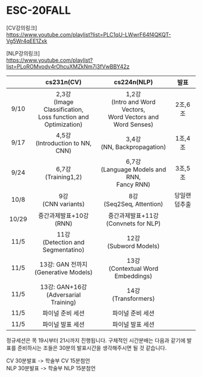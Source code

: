 # ESC-20FALL

[CV강의링크] <br>
https://www.youtube.com/playlist?list=PLC1qU-LWwrF64f4QKQT-Vg5Wr4qEE1Zxk

[NLP강의링크] <br>
https://www.youtube.com/playlist?list=PLoROMvodv4rOhcuXMZkNm7j3fVwBBY42z


||cs231n(CV)|cs224n(NLP)|발표|
|:--:|:----------------:|:-----------------:|:--:|
|9/10|2,3강<br>(Image Classification,<br>Loss function and Optimization)|1,2강<br>(Intro and Word Vectors,<br>Word Vectors and Word Senses)|2조,6조|
|9/17|4,5강<br>(Introduction to NN, CNN)|3,4강<br>(NN, Backpropagation)|1조,4조|
|9/24|6,7강<br>(Training1,2)|6,7강<br>(Language Models and RNN,<br>Fancy RNN)|3조,5조|
|10/8|9강<br>(CNN variants)|8강<br>(Seq2Seq, Attention)|당일랜덤추출|
|10/29|중간과제발표+10강<br>(RNN)|중간과제발표+11강<br>(Convnets for NLP)||
|11/5|11강<br>(Detection and Segmentatino)|12강<br>(Subword Models)||
|11/5|13강: GAN 전까지<br>(Generative Models)|13강<br>(Contextual Word Embeddings)||
|11/5|13강: GAN+16강<br>(Adversarial Training)|14강<br>(Transformers)||
|11/5|파이널 준비 세션|파이널 준비 세션||
|11/5|파이널 발표 세션|파이널 발표 세션||

정규세션은 목 19시부터 21시까지 진행됩니다. 구체적인 시간분배는 다음과 같기에 발표를 준비하시는 조들은 30분의 발표시간을 생각해주시면 될 것 같습니다.

CV 30분발표 -> 학술부 CV 15분첨언 <br>
NLP 30분발표 -> 학술부 NLP 15분첨언
